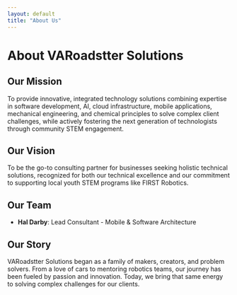 ```yaml
---
layout: default
title: "About Us"
---
```


# About VARoadstter Solutions

## Our Mission
To provide innovative, integrated technology solutions combining expertise in software development, AI, cloud infrastructure, mobile applications, mechanical engineering, and chemical principles to solve complex client challenges, while actively fostering the next generation of technologists through community STEM engagement.

## Our Vision
To be the go-to consulting partner for businesses seeking holistic technical solutions, recognized for both our technical excellence and our commitment to supporting local youth STEM programs like FIRST Robotics.

## Our Team
- **Hal Darby**: Lead Consultant - Mobile & Software Architecture
<!-- 
- **Wendy Darby**: Lead Consultant - AI & Cloud Solutions
- **Matthew Darby**: Junior Consultant/Intern - Mechanical Design & Analysis
- **Charlie Darby**: Research Consultant - Chemical & Materials Science
-->

## Our Story
VARoadstter Solutions began as a family of makers, creators, and problem solvers. From a love of cars to mentoring robotics teams, our journey has been fueled by passion and innovation. Today, we bring that same energy to solving complex challenges for our clients.